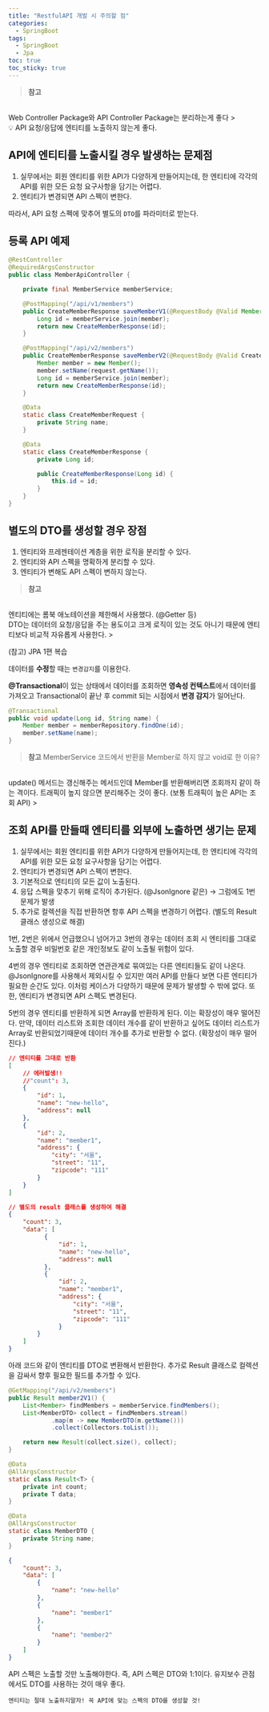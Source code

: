 ```yaml
---
title: "RestfulAPI 개발 시 주의할 점"
categories:
  - SpringBoot
tags:
  - SpringBoot
  - Jpa
toc: true
toc_sticky: true
---
```


> **참고**
<br>
Web Controller Package와 API Controller Package는 분리하는게 좋다
> 

<aside>
💡 API 요청/응답에 엔티티를 노출하지 않는게 좋다.

</aside>

## API에 엔티티를 노출시킬 경우 발생하는 문제점

1. 실무에서는 회원 엔티티를 위한 API가 다양하게 만들어지는데, 한 엔티티에 각각의 API를 위한 모든 요청 요구사항을 담기는 어렵다.
2. 엔티티가 변경되면 API 스펙이 변한다.


따라서, API 요청 스펙에 맞추어 별도의 `DTO`를 파라미터로 받는다.

## 등록 API 예제

```java
@RestController
@RequiredArgsConstructor
public class MemberApiController {

    private final MemberService memberService;

    @PostMapping("/api/v1/members")
    public CreateMemberResponse saveMemberV1(@RequestBody @Valid Member member) {
        Long id = memberService.join(member);
        return new CreateMemberResponse(id);
    }

    @PostMapping("/api/v2/members")
    public CreateMemberResponse saveMemberV2(@RequestBody @Valid CreateMemberRequest request) {
        Member member = new Member();
        member.setName(request.getName());
        Long id = memberService.join(member);
        return new CreateMemberResponse(id);
    }

    @Data
    static class CreateMemberRequest {
        private String name;
    }

    @Data
    static class CreateMemberResponse {
        private Long id;

        public CreateMemberResponse(Long id) {
            this.id = id;
        }
    }
}
```

## 별도의 DTO를 생성할 경우 장점

1. 엔티티와 프레젠테이션 계층을 위한 로직을 분리할 수 있다.
2. 엔티티와 API 스펙을 명확하게 분리할 수 있다.
3. 엔티티가 변해도 API 스펙이 변하지 않는다.

> **참고**
<br>
엔티티에는 롬북 애노테이션을 제한해서 사용했다. (@Getter 등)
<br>
DTO는 데이터의 요청/응답을 주는 용도이고 크게 로직이 있는 것도 아니기 때문에 엔티티보다 비교적 자유롭게 사용한다.
>

(참고) JPA 1편 복습

데이터를 **수정**할 때는 `변경감지`를 이용한다.

**@Transactional**이 있는 상태에서 데이터를 조회하면 **영속성 컨텍스트**에서 데이터를 가져오고 Transactional이 끝난 후 commit 되는 시점에서 **변경 감지**가 일어난다.

```java
@Transactional
public void update(Long id, String name) {
    Member member = memberRepository.findOne(id);
    member.setName(name);
}
```

> **참고** MemberService 코드에서 반환을 Member로 하지 않고 void로 한 이유?
<br>
update() 메서드는 갱신해주는 메서드인데 Member를 반환해버리면 조회까지 같이 하는 격이다. 트래픽이 높지 않으면 분리해주는 것이 좋다.
(보통 트래픽이 높은 API는 조회 API)
> 

## 조회 API를 만들때 엔티티를 외부에 노출하면 생기는 문제

1. 실무에서는 회원 엔티티를 위한 API가 다양하게 만들어지는데, 한 엔티티에 각각의 API를 위한 모든 요청 요구사항을 담기는 어렵다.
2. 엔티티가 변경되면 API 스펙이 변한다.
3. 기본적으로 엔티티의 모든 값이 노출된다.
4. 응답 스펙을 맞추기 위해 로직이 추가된다. (@JsonIgnore 같은) → 그럼에도 1번 문제가 발생
5. 추가로 컬렉션을 직접 반환하면 항후 API 스펙을 변경하기 어렵다. (별도의 Result 클래스 생성으로 해결)

1번, 2번은 위에서 언급했으니 넘어가고 3번의 경우는 데이터 조회 시 엔티티를 그대로 노출할 경우 비밀번호 같은 개인정보도 같이 노출될 위험이 있다.

4번의 경우 엔티티로 조회하면 연관관계로 묶여있는 다른 엔티티들도 같이 나온다. @JsonIgnore를 사용해서 제외시킬 수 있지만 여러 API를 만들다 보면 다른 엔티티가 필요한 순간도 있다. 이처럼 케이스가 다양하기 때문에 문제가 발생할 수 밖에 없다. 또한, 엔티티가 변경되면 API 스펙도 변경된다.

5번의 경우 엔티티를 반환하게 되면 Array를 반환하게 된다. 이는 확장성이 매우 떨어진다. 만약, 데이터 리스트와 조회한 데이터 개수를 같이 반환하고 싶어도 데이터 리스트가 Array로 반환되었기때문에 데이터 개수를 추가로 반환할 수 없다. (확장성이 매우 떨어진다.)

```json
// 엔티티를 그대로 반환
[
    // 에러발생!!
    //"count": 3,
    {
        "id": 1,
        "name": "new-hello",
        "address": null
    },
    {
        "id": 2,
        "name": "member1",
        "address": {
            "city": "서울",
            "street": "11",
            "zipcode": "111"
        }
    }
]
```

```json
// 별도의 result 클래스를 생성하여 해결
{
    "count": 3,
    "data": [
	      {
	          "id": 1,
	          "name": "new-hello",
	          "address": null
	      },
	      {
	          "id": 2,
	          "name": "member1",
	          "address": {
	              "city": "서울",
	              "street": "11",
	              "zipcode": "111"
	          }
  	    }
    ]
}

```

아래 코드와 같이 엔티티를 DTO로 변환해서 반환한다. 추가로 Result 클래스로 컬렉션을 감싸서 향후 필요한 필드를 추가할 수 있다.

```java
@GetMapping("/api/v2/members")
public Result member2V1() {
    List<Member> findMembers = memberService.findMembers();
    List<MemberDTO> collect = findMembers.stream()
            .map(m -> new MemberDTO(m.getName()))
            .collect(Collectors.toList());

    return new Result(collect.size(), collect);
}

@Data
@AllArgsConstructor
static class Result<T> {
    private int count;
    private T data;
}

@Data
@AllArgsConstructor
static class MemberDTO {
    private String name;
}
```

```json
{
    "count": 3,
    "data": [
        {
            "name": "new-hello"
        },
        {
            "name": "member1"
        },
        {
            "name": "member2"
        }
    ]
}
```

API 스펙은 노출할 것만 노출해야한다. 즉, API 스펙은 DTO와 1:1이다. 유지보수 관점에서도 DTO를 사용하는 것이 매우 좋다.

`엔티티는 절대 노출하지말자! 꼭 API에 맞는 스펙의 DTO를 생성할 것!`